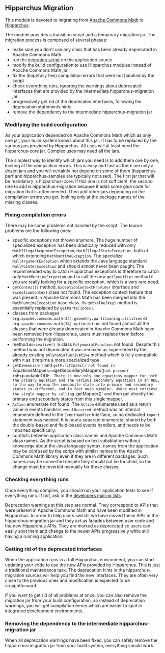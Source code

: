 <!--
 Licensed to the Hipparchus project under one or more
 contributor license agreements.  See the NOTICE file distributed with
 this work for additional information regarding copyright ownership.
 The Hipparchus project licenses this file to You under the Apache License, Version 2.0
 (the "License"); you may not use this file except in compliance with
 the License.  You may obtain a copy of the License at

      https://www.apache.org/licenses/LICENSE-2.0

 Unless required by applicable law or agreed to in writing, software
 distributed under the License is distributed on an "AS IS" BASIS,
 WITHOUT WARRANTIES OR CONDITIONS OF ANY KIND, either express or implied.
 See the License for the specific language governing permissions and
 limitations under the License.
-->

## Hipparchus Migration

This module is devoted to migrating from [Apache Commons Math](https://commons.apache.org/math/)
to [Hipparchus](../index.html).

The module provides a transition script and a temporary migration jar. The migration
process is composed of several phases:

  * make sure you don't use any class that has been already deprecated in Apache Commons Math
  * run the [migration script](script.html) on the application source
  * modify the build configuration to use Hipparchus modules instead of Apache Commons Math jar
  * fix the (hopefully few) compilation errors that were not handled by the script
  * check everything runs, ignoring the warnings about deprecated interfaces that are
    provided by the intermediate hipparchus-migration jar
  * progressively get rid of the deprecated interfaces, following the deprecation statements hints
  * remove the dependency to the intermediate hipparchus-migration jar

### Modifying the build configuration

As your application depended on Apache Commons Math which as only one jar, your build
system knows about this jar. It has to be replaced by the various jars provided by
Hipparchus. All uses will at least need the hipparchus-core jar. Complex uses may
need all the jars.

The simplest way to identify which jars you need is to add them one by one, looking
at the compilation errors. This is easy and fast as there are only a dozen jars
and you will certainly not depend on some of them (hipparchus-perf and hipparchus-samples
are typically not used). The first jar that will be mandatory is hipparchus-core. If this
one is not sufficient, the second one to add is hipparchus-migration because it adds some
glue code for migration that is often needed. Then add other jars depending on the compilation
errors you get, looking only at the package names of the missing classes.

### Fixing compilation errors

There may be some problems not handled by the script. The known problems
are the following ones:

  * specific exceptions not thrown anymore. The huge number of specialized exception
     has been drastically reduced with only `MathIllegalArgumentException`,
     `MathIllegalStateException`, both of which extending `MathRuntimeException`. The
     specialize `NullArgumentException` which extends the Java language standard
     `NullPointerException` and should almost never been caught. The recommended
     way to catch Hipparchus exceptions is therefore to catch _only_ `MathRuntimeException`
     and to call the new `getSpecifier` method if you are really looking for a specific
     exception, which is a very rare need.
  * `getContext()` method, `ExceptionContextProvider` interface and `ExceptionContext`
     class not found. The exception context feature that was present in Apache Commons
     Math has been merged into the `MathRuntimeException` base class. Its `getValue(key)`
     method is essentially replaced by `getParts[index]`.
  * classes from packages `org.apache.commons.math[34].geometry.partitioning.utilities`
     or `org.apache.commons.math[34].optimization` not found
     almost all the classes that were already deprecated in Apache Commons Math have been
     removed from Hipparchus, users must  replace them before performing the migration.
  * method `derivative()` in class `PolynomialFunction` not found.
     Despite this method was not deprecated it was removed as superseded by the
     already existing `polynomialDerivative` method which is fully compatible with it
     as it returns a more specialized type
  * `getDimension()` and `getFirstIndex() not found in `EquationsMapper` and
     `getSecondaryMappers()` not present in `ExpandableODE`.
     There is now only one equations mapper for both the primary equation and
     the various secondary equations in an ODE, so the way to map the composite
     state into primary and secondary states is different, and in fact much simpler.
     Users must retrieve the single mapper by calling `getMapper()` and then
     get directly the primary and secondary states from this single mapper.
   * `Action` enumerate not found. The `Action` enumerate used as a return
     value in events handlers `eventOccurred` method was an internal enumerate
     defined in the `EventHandler` interface, so no dedicated `import` statement
     was needed. It is now a separate enumerate, shared by both the double-based
     and field-based events handlers, and needs to be imported specifically.
   * conflicts between application class names and Apache Commons Math
     class names. As the script is based on text substitution without knowledge
     about the Java language syntax, names from the application may be confused
     by the script with similar names in the Apache Commons Math library even if
     they are in different packages. Such names may be converted despite they should
     not be touched, so the change must be reverted manually for these classes.

### Checking everything runs

Once everything compiles, you should run your application tests to see if everything
runs. If not, ask to the [developers mailing lists](../mail-lists.html).

Deprecation warnings at this step are normal. They correspond to APIs that were present
in Apache Commons Math and have been modified in Hipparchus. In order to help users
switch, we have moved these APIs in the hipparchus-migration jar and they act as
facades between user code and the new Hipparchus APIs. They are marked as deprecated
so users can easily spot them and change to the newer APIs progressively while still
having a running application.

### Getting rid of the deprecated interfaces

When the application runs in a full Hipparchus environment, you can start updating
your code to use the new APIs provided by Hipparchus. This is just a traditional
maintenance task. The deprecation hints in the hipparchus-migration sources will
help you find the new interfaces. They are often very close to the previous
ones and modification is expected to be straightforward.

If you want to get rid of all problems at once, you can also remove the migration
jar from your build configuration, so instead of deprecation warnings, you will
get compilation errors which are easier to spot in integrated development
environments.

### Removing the dependency to the intermediate hipparchus-migration jar

When all deprecation warnings have been fixed, you can safely remove the
hipparchus-migration jar from your build system, everything should work.
